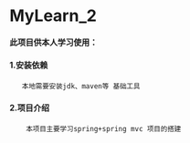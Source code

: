 # MyLearn_2

 **此项目供本人学习使用：**
        
   #### 1.安装依赖
       
       本地需要安装jdk、maven等 基础工具
       
   #### 2.项目介绍
      
        本项目主要学习spring+spring mvc 项目的搭建